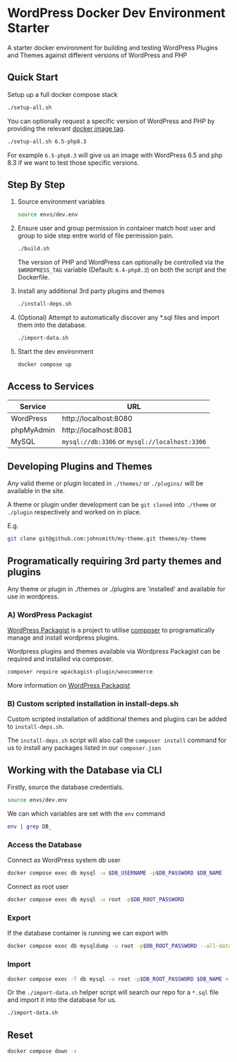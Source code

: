 # WordPress Docker Dev Environment Starter

A starter docker environment for building and testing WordPress Plugins and Themes against different versions of WordPress and PHP

## Quick Start

Setup up a full docker compose stack

```bash
./setup-all.sh
```

You can optionally request a specific version of WordPress and PHP
by providing the relevant [docker image tag](https://hub.docker.com/_/wordpress/tags).

```bash
./setup-all.sh 6.5-php8.3
```

For example `6.5-php8.3` will give us an image with WordPress 6.5 and php 8.3 if we want to test those specific versions.

## Step By Step

1. Source environment variables
    ```bash
    source envs/dev.env
    ```

2. Ensure user and group permission in container match host user and group to side step entre world of file permission pain.
    ```bash
    ./build.sh
    ```
    The version of PHP and WordPress can optionally be controlled via the `$WORDPRESS_TAG` variable (Default: `6.4-php8.3`) on both the script and the Dockerfile.

3. Install any additional 3rd party plugins and themes
    ```bash
    ./install-deps.sh
    ```

4. (Optional) Attempt to automatically discover any *.sql files and import them into the database.
    ```bash
    ./import-data.sh
    ```

5. Start the dev environment
    ```bash
    docker compose up
    ```

## Access to Services

|Service|URL|
|---|---|
|WordPress|http://localhost:8080|
|phpMyAdmin|http://localhost:8081|
|MySQL| `mysql://db:3306` or `mysql://localhost:3306`|

## Developing Plugins and Themes

Any valid theme or plugin located in ``./themes/`` or ``./plugins/`` will be available in the site.

A theme or plugin under development can be `git cloned` into `./theme` or `./plugin` respectively and worked on in place.

E.g.

```bash
git clone git@github.com:johnsmith/my-theme.git themes/my-theme
```

## Programatically requiring 3rd party themes and plugins

Any theme or plugin in ./themes or ./plugins are 'installed' and available for use in wordpress.

### A) WordPress Packagist

[WordPress Packagist](https://wpackagist.org/) is a project to utilise [composer](https://getcomposer.org/) to programatically manage and install wordpress plugins.

Wordpress plugins and themes available via Wordpress Packagist can be required and installed via composer.

```bash
composer require wpackagist-plugin/woocommerce
```

More information on [WordPress Packagist](https://wpackagist.org/)

### B) Custom scripted installation in install-deps.sh

Custom scripted installation of additional themes and plugins can be added to `install-deps.sh`.

The `install-deps.sh` script will also call the `composer install` command for us to install any packages listed in our `composer.json`

## Working with the Database via CLI

Firstly, source the database credentials.

```bash
source envs/dev.env
```

We can which variables are set with the `env` command

```bash
env | grep DB_
```

### Access the Database

Connect as WordPress system db user
```bash
docker compose exec db mysql -u $DB_USERNAME -p$DB_PASSWORD $DB_NAME
```
Connect as root user
```bash
docker compose exec db mysql -u root -p$DB_ROOT_PASSWORD
```

### Export

If the database container is running we can export with

```bash
docker compose exec db mysqldump -u root -p$DB_ROOT_PASSWORD --all-databases > dump.sql
```

### Import

```bash
docker compose exec -T db mysql -u root -p$DB_ROOT_PASSWORD $DB_NAME < dump.sql
```

Or the `./import-data.sh` helper script will search our repo for a `*.sql` file and import it into the database for us.

```bash
./import-data.sh
```

## Reset

```bash
docker compose down -v
```